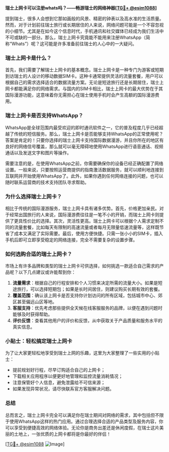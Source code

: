 **瑞士上网卡可以注册whats吗？——畅游瑞士的网络神器[[TG💪+ @esim1088](https://t.me/s/esim1088)]**

提到瑞士，很多人会想到它那如画般的风景、精密的钟表以及高水准的生活质量。然而，对于计划前往瑞士旅行或长期居住的人来说，网络问题可能是一个不容忽视的小细节。尤其是在如今这个信息时代，手机通讯和社交媒体已经成为我们生活中不可或缺的一部分。那么，瑞士上网卡究竟能不能用来注册WhatsApp（简称“Whats”）呢？这可能是许多准备前往瑞士的人心中的一大疑问。

### 瑞士上网卡是什么？

首先，我们需要了解瑞士上网卡的基本概念。瑞士上网卡是一种专门为游客或短期到访瑞士的人设计的移动数据SIM卡。这种卡通常提供灵活的流量套餐，用户可以根据自己的需求选择适合的数据流量方案。无论是短途旅行还是长期居住，瑞士上网卡都能满足你的网络需求。与国内的SIM卡相比，瑞士上网卡的最大优势在于其国际漫游功能，这意味着你无需担心在瑞士使用手机时会产生高额的国际漫游费用。

### 瑞士上网卡是否支持WhatsApp？

WhatsApp是全球范围内最受欢迎的即时通讯软件之一，它的普及程度几乎已经超越了传统的短信服务。那么，瑞士上网卡是否能够支持WhatsApp的正常使用呢？答案是肯定的！只要你选择的瑞士上网卡支持国际数据漫游，并且你所在的地区有良好的网络信号覆盖，那么就可以毫无障碍地使用WhatsApp进行语音通话、视频通话以及发送文字和图片等操作。

需要注意的是，在使用WhatsApp之前，你需要确保你的设备已经正确配置了网络设置。一般来说，只要按照运营商提供的指南激活数据服务，就可以顺利地连接到互联网并开始使用WhatsApp了。此外，如果你遇到任何网络连接的问题，也可以随时联系运营商的技术支持团队寻求帮助。

### 为什么选择瑞士上网卡？

相比于传统的国际漫游服务，瑞士上网卡具有诸多优势。首先，价格更加亲民。对于经常出国旅行的人来说，国际漫游费往往是一笔不小的开销，而瑞士上网卡则提供了更具性价比的选择。其次，灵活性更高。瑞士上网卡可以根据个人需求定制不同的流量套餐，比如每天有限制的高速流量或者每月无限量低速流量等，这样既节省了成本又满足了实际需要。最后，使用方便快捷。只需一张小小的SIM卡，插入手机后即可立即享受稳定的网络连接，完全不需要复杂的设置步骤。

### 如何选购合适的瑞士上网卡？

市场上有许多品牌和类型的瑞士上网卡可供选择，如何挑选一款适合自己需求的产品呢？以下几点建议或许能帮到你：

1. **流量需求**：根据自己的行程安排和个人习惯来决定所需的流量大小。如果是短途旅行，可以选择短期包；如果是长时间居住，则建议购买长期有效的套餐。
2. **覆盖范围**：确认该上网卡是否支持你计划访问的所有区域，包括城市中心、郊区甚至偏远山区等地。
3. **客服支持**：优先考虑那些提供全天候在线客服服务的品牌，以便在遇到问题时能够及时获得帮助。
4. **评价反馈**：查看其他用户的评价和反馈，从中获取关于产品质量和服务水平的真实信息。

### 小贴士：轻松搞定瑞士上网卡

为了让大家更轻松地享受到瑞士上网的乐趣，这里为大家整理了一些实用的小贴士：
- 提前规划好行程，尽早订购适合自己的上网卡；
- 下载相关应用程序以便更好地管理和监控流量消耗情况；
- 注意保管好个人信息，避免泄露给不可信来源；
- 如果发现异常状况，请尽快联系官方客服解决问题。

### 总结

总而言之，瑞士上网卡完全可以满足你在瑞士期间对网络的需求，其中包括但不限于使用WhatsApp这样的热门应用。通过合理选择合适的产品类型及服务内容，你可以享受到便捷高效的网络体验。无论你是商务出差还是休闲度假，在瑞士这片美丽的土地上，一张优质的上网卡都将是你最好的伴侣！

[[TG💪+ @esim1088](https://t.me/s/esim1088) ![Image](https://i.postimg.cc/4NQfJmqS/Snipaste-2025-05-13-00-14-12.png)]